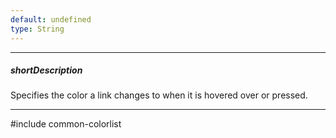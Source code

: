 ```yaml
---
default: undefined
type: String
---
```

---
##### shortDescription
Specifies the color a link changes to when it is hovered over or pressed.

---
#include common-colorlist
